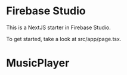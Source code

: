 # Firebase Studio

This is a NextJS starter in Firebase Studio.

To get started, take a look at src/app/page.tsx.
# MusicPlayer
